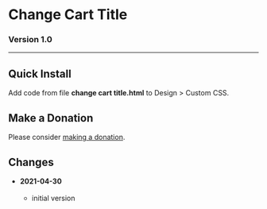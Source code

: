 # Change Cart Title

### Version 1.0

---

## Quick Install

Add code from file **change cart title.html** to Design > Custom CSS.

## Make a Donation

Please consider [making a donation](https://github.com/tomsWebConsulting/twcsl#make-a-donation).

## Changes

<!-- * **2021-07-01**
<br><br>
  * added code to change read more link
  * use twcsl
  * bumped version to 0.1d2
  <br><br -->
* **2021-04-30**
<br><br>
  * initial version
